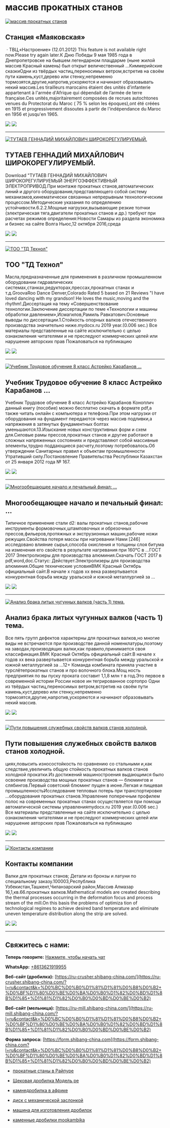 # массив прокатных станов

<a href="https://swt.shibang-china.com/?l=ru&img&k=%D0%BC%D0%B0%D1%81%D1%81%D0%B8%D0%B2+%D0%BF%D1%80%D0%BE%D0%BA%D0%B0%D1%82%D0%BD%D1%8B%D1%85+%D1%81%D1%82%D0%B0%D0%BD%D0%BE%D0%B2" target="_blank">![массив прокатных станов](http://static.shibang-china.com/all-800x300/382.jpg)</a>

## Станция &#171;Маяковская&#187;
&nbsp;&#0183;&#32;ТВЦ,&#171;Настроение&#187; (12.01.2012) This feature is not available right now.Please try again later.К Дню Победы 9 мая 1985 года в Днепропетровске на бывшем легендарном плацдарме (ныне жилой массив Красный камень) был открыт величественный …Киммерийские сказкиОдни из твёрдых частиц,переносимых ветром,встретив на своём пути камень,куст,дерево или стенку,непременно тормозятся,другие,напротив,ускоряются и начинают образовывать некий массив.Les tirailleurs marocains &#233;taient des unit&#233;s d’infanterie appartenant &#224; l'arm&#233;e d'Afrique qui d&#233;pendait de l’arm&#233;e de terre fran&#231;aise.Ces unit&#233;s,majoritairement compos&#233;es de recrues autochtones venues du Protectorat du Maroc ( 75 % selon les &#233;poques),ont &#233;t&#233; cr&#233;&#233;es en 1915 et progressivement dissoutes &#224; partir de l'ind&#233;pendance du Maroc en 1956 et jusqu'en 1965.


<a href="https://whatsapp.shibangsoft.com/WhatsApp.php" target="_blank" title="WhatsApp">![](http://static.shibang-china.com/icon/whatsapp.png)</a> <a href="https://swt.shibang-china.com/?l=ru&icon&k=%D0%BC%D0%B0%D1%81%D1%81%D0%B8%D0%B2+%D0%BF%D1%80%D0%BE%D0%BA%D0%B0%D1%82%D0%BD%D1%8B%D1%85+%D1%81%D1%82%D0%B0%D0%BD%D0%BE%D0%B2" target="_blank">![](http://static.shibang-china.com/icon/chat-ru.png)</a>

---

<a href="https://swt.shibang-china.com/?l=ru&img&k=%D0%BC%D0%B0%D1%81%D1%81%D0%B8%D0%B2+%D0%BF%D1%80%D0%BE%D0%BA%D0%B0%D1%82%D0%BD%D1%8B%D1%85+%D1%81%D1%82%D0%B0%D0%BD%D0%BE%D0%B2" target="_blank">![ТУТАЕВ ГЕННАДИЙ МИХАЙЛОВИЧ ШИРОКОРЕГУЛИРУЕМЫЙ.](http://static.shibang-china.com/all-800x300/788.jpg)</a>

## ТУТАЕВ ГЕННАДИЙ МИХАЙЛОВИЧ ШИРОКОРЕГУЛИРУЕМЫЙ.
Download &quot;ТУТАЕВ ГЕННАДИЙ МИХАЙЛОВИЧ ШИРОКОРЕГУЛИРУЕМЫЙ ЭНЕРГОЭФФЕКТИВНЫЙ ЭЛЕКТРОПРИВОД.При монтаже прокатных станов,автоматических линий и другого оборудования,представляющего собой систему механизмов,кинематически связанных непрерывным технологическим процессом.Методические указания по определению устойчивости.6.2.2.Мощные нагрузки,вызывающие резкие толчки (электрическая тяга,двигатели прокатных станов и др.) требуют при расчетах режимов определения:Новости Самары из раздела экономика и бизнес на сайте Волга Ньюс,12 октября 2016,среда


<a href="https://whatsapp.shibangsoft.com/WhatsApp.php" target="_blank" title="WhatsApp">![](http://static.shibang-china.com/icon/whatsapp.png)</a> <a href="https://swt.shibang-china.com/?l=ru&icon&k=%D0%BC%D0%B0%D1%81%D1%81%D0%B8%D0%B2+%D0%BF%D1%80%D0%BE%D0%BA%D0%B0%D1%82%D0%BD%D1%8B%D1%85+%D1%81%D1%82%D0%B0%D0%BD%D0%BE%D0%B2" target="_blank">![](http://static.shibang-china.com/icon/chat-ru.png)</a>

---

<a href="https://swt.shibang-china.com/?l=ru&img&k=%D0%BC%D0%B0%D1%81%D1%81%D0%B8%D0%B2+%D0%BF%D1%80%D0%BE%D0%BA%D0%B0%D1%82%D0%BD%D1%8B%D1%85+%D1%81%D1%82%D0%B0%D0%BD%D0%BE%D0%B2" target="_blank">![ТОО &quot;ТД Технол&quot;](http://static.shibang-china.com/all-800x300/145.jpg)</a>

## ТОО &quot;ТД Технол&quot;
Масла,предназначенные для применения в различном промышленном оборудовании гидравлических системах,станках,редукторах,прессах,прокатных станах и т.д.GroovaRoo Dance Denver,Colorado Rated 5 based on 21 Reviews &quot;I have loved dancing with my grandson! He loves the music,moving and the rhythm!.Диссертация на тему &#171;Совершенствование технологии.Заключение диссертации по теме &#171;Технологии и машины обработки давлением&#187;,Исмагилов,Рамиль Равкатович.Основные выводы по диссертации.1.Стойкость опорных валков отечественного производства значительно ниже.mydocx.ru 2019 year.(0.006 sec.) Все материалы представленные на сайте исключительно с целью ознакомления читателями и не преследуют коммерческих целей или нарушение авторских прав Пожаловаться на публикацию


<a href="https://whatsapp.shibangsoft.com/WhatsApp.php" target="_blank" title="WhatsApp">![](http://static.shibang-china.com/icon/whatsapp.png)</a> <a href="https://swt.shibang-china.com/?l=ru&icon&k=%D0%BC%D0%B0%D1%81%D1%81%D0%B8%D0%B2+%D0%BF%D1%80%D0%BE%D0%BA%D0%B0%D1%82%D0%BD%D1%8B%D1%85+%D1%81%D1%82%D0%B0%D0%BD%D0%BE%D0%B2" target="_blank">![](http://static.shibang-china.com/icon/chat-ru.png)</a>

---

<a href="https://swt.shibang-china.com/?l=ru&img&k=%D0%BC%D0%B0%D1%81%D1%81%D0%B8%D0%B2+%D0%BF%D1%80%D0%BE%D0%BA%D0%B0%D1%82%D0%BD%D1%8B%D1%85+%D1%81%D1%82%D0%B0%D0%BD%D0%BE%D0%B2" target="_blank">![Учебник Трудовое обучение 8 класс Астрейко Карабанов …](http://static.shibang-china.com/all-800x300/326.jpg)</a>

## Учебник Трудовое обучение 8 класс Астрейко Карабанов …
Учебник Трудовое обучение 8 класс Астрейко Карабанов Коноплич данный книгу (пособие) можно бесплатно скачать в формате pdf,а также читать онлайн с компьютера и телефона.При этом нагрузки от оборудования на фундамент передаются через массив подливки,а напряжения в затянутых фундаментных болтах уменьшаются.13.Изыскание новых конструктивных форм и схем для.Силовые рамы прессов,прокатных станов и другие работают в сложных напряженных состояниях и представляют собой массив&#173;ные элементы,трудно поддающиеся расчету,поэтому потребова&#173;лось.Об утверждении Санитарных правил к объектам промышленности Утративший силу.Постановление Правительства Республики Казахстан от 25 января 2012 года № 167.


<a href="https://whatsapp.shibangsoft.com/WhatsApp.php" target="_blank" title="WhatsApp">![](http://static.shibang-china.com/icon/whatsapp.png)</a> <a href="https://swt.shibang-china.com/?l=ru&icon&k=%D0%BC%D0%B0%D1%81%D1%81%D0%B8%D0%B2+%D0%BF%D1%80%D0%BE%D0%BA%D0%B0%D1%82%D0%BD%D1%8B%D1%85+%D1%81%D1%82%D0%B0%D0%BD%D0%BE%D0%B2" target="_blank">![](http://static.shibang-china.com/icon/chat-ru.png)</a>

---

<a href="https://swt.shibang-china.com/?l=ru&img&k=%D0%BC%D0%B0%D1%81%D1%81%D0%B8%D0%B2+%D0%BF%D1%80%D0%BE%D0%BA%D0%B0%D1%82%D0%BD%D1%8B%D1%85+%D1%81%D1%82%D0%B0%D0%BD%D0%BE%D0%B2" target="_blank">![Многообещающее начало и печальный финал: …](http://static.shibang-china.com/all-800x300/1477.jpg)</a>

## Многообещающее начало и печальный финал: …
Типичное применение стали d2: валы прокатных станов,рабочие инструменты формовочных,штамповочных и обрезочных прессов,фильеров,протяжных и экструзионных машин,рабочие ножи режущих.Свойства потеря массы при нагревании Нами [246] исследовано влияние сырья,способа окисления и толщины слоя битума на изменения его свойств в результате нагревания при 160&#176;С в …ГОСТ 2017 Электролизеры для производства алюминия.Скачать ГОСТ 2017 в pdf,word,doc.Статус: Действует.Электролизеры для производства алюминия.Общие технические условияВМК Красный Октябрь официальный сайт.В начале х годов xx века развертывается конкурентная борьба между уральской и южной металлургией за …


<a href="https://whatsapp.shibangsoft.com/WhatsApp.php" target="_blank" title="WhatsApp">![](http://static.shibang-china.com/icon/whatsapp.png)</a> <a href="https://swt.shibang-china.com/?l=ru&icon&k=%D0%BC%D0%B0%D1%81%D1%81%D0%B8%D0%B2+%D0%BF%D1%80%D0%BE%D0%BA%D0%B0%D1%82%D0%BD%D1%8B%D1%85+%D1%81%D1%82%D0%B0%D0%BD%D0%BE%D0%B2" target="_blank">![](http://static.shibang-china.com/icon/chat-ru.png)</a>

---

<a href="https://swt.shibang-china.com/?l=ru&img&k=%D0%BC%D0%B0%D1%81%D1%81%D0%B8%D0%B2+%D0%BF%D1%80%D0%BE%D0%BA%D0%B0%D1%82%D0%BD%D1%8B%D1%85+%D1%81%D1%82%D0%B0%D0%BD%D0%BE%D0%B2" target="_blank">![Анализ брака литых чугунных валков (часть 1) тема.](http://static.shibang-china.com/all-800x300/85.jpg)</a>

## Анализ брака литых чугунных валков (часть 1) тема.
Все пять групп дефектов характерны для прокатных валков,но многие виды не встречаются при производстве данной номенклатуры,поэтому на заводах,производящих валки,как правило,принимается своя классификация.ВМК Красный Октябрь официальный сайт.В начале х годов xx века развертывается конкурентная борьба между уральской и южной металлургией за …12+ Команда комбината приняла участие в турслётепрокатных станов и про волочного блока.Мощ ность предприятия по вы пуску проката составит 1,1,8 млн т в год.Это первое в современной истории России новое ин тегрированное сортопро Одни из твёрдых частиц,переносимых ветром,встретив на своём пути камень,куст,дерево или стенку,непременно тормозятся,другие,напротив,ускоряются и начинают образовывать некий массив.


<a href="https://whatsapp.shibangsoft.com/WhatsApp.php" target="_blank" title="WhatsApp">![](http://static.shibang-china.com/icon/whatsapp.png)</a> <a href="https://swt.shibang-china.com/?l=ru&icon&k=%D0%BC%D0%B0%D1%81%D1%81%D0%B8%D0%B2+%D0%BF%D1%80%D0%BE%D0%BA%D0%B0%D1%82%D0%BD%D1%8B%D1%85+%D1%81%D1%82%D0%B0%D0%BD%D0%BE%D0%B2" target="_blank">![](http://static.shibang-china.com/icon/chat-ru.png)</a>

---

<a href="https://swt.shibang-china.com/?l=ru&img&k=%D0%BC%D0%B0%D1%81%D1%81%D0%B8%D0%B2+%D0%BF%D1%80%D0%BE%D0%BA%D0%B0%D1%82%D0%BD%D1%8B%D1%85+%D1%81%D1%82%D0%B0%D0%BD%D0%BE%D0%B2" target="_blank">![Пути повышения служебных свойств валков станов холодной.](http://static.shibang-china.com/all-800x300/126.jpg)</a>

## Пути повышения служебных свойств валков станов холодной.
циях,повысить износостойкость по сравнению со стальными и,как следствие,увеличить общую стойкость прокатных валков станов холодной прокатки.Из достижений машиностроения выдающимся было освоение производства мощных прокатных станов — блюмингов и слябингов.Первый советский блюминг пущен в июне.Легкая и пищевая промышленностьИсследование тепловых потерь при транспортировке …оборудования прокатных станов.Управление поперечным профилем полос на современных прокатных станах осуществляется при помощи автоматической системы управленияmydocx.ru 2019 year.(0.006 sec.) Все материалы представленные на сайте исключительно с целью ознакомления читателями и не преследуют коммерческих целей или нарушение авторских прав Пожаловаться на публикацию


<a href="https://whatsapp.shibangsoft.com/WhatsApp.php" target="_blank" title="WhatsApp">![](http://static.shibang-china.com/icon/whatsapp.png)</a> <a href="https://swt.shibang-china.com/?l=ru&icon&k=%D0%BC%D0%B0%D1%81%D1%81%D0%B8%D0%B2+%D0%BF%D1%80%D0%BE%D0%BA%D0%B0%D1%82%D0%BD%D1%8B%D1%85+%D1%81%D1%82%D0%B0%D0%BD%D0%BE%D0%B2" target="_blank">![](http://static.shibang-china.com/icon/chat-ru.png)</a>

---

<a href="https://swt.shibang-china.com/?l=ru&img&k=%D0%BC%D0%B0%D1%81%D1%81%D0%B8%D0%B2+%D0%BF%D1%80%D0%BE%D0%BA%D0%B0%D1%82%D0%BD%D1%8B%D1%85+%D1%81%D1%82%D0%B0%D0%BD%D0%BE%D0%B2" target="_blank">![Контакты компании](http://static.shibang-china.com/all-800x300/1251.jpg)</a>

## Контакты компании
Валки для прокатных станов; Детали из бронзы и латуни по специальному заказу.100003,Республика Узбекистан,Ташкент,Чиланзарский район,Массив Алмазар 16,1,кв.66.прокатных валков.Mathematical models are created describing the thermal processes occurring in the deformation focus and process stream of the mill.On this basis the problems of optimiza&#173; tion of technological regimes to achieve desired band temperature and eliminate uneven temperature distribution along the strip are solved.

<a href="https://whatsapp.shibangsoft.com/WhatsApp.php" target="_blank" title="WhatsApp">![](http://static.shibang-china.com/icon/whatsapp.png)</a> <a href="https://swt.shibang-china.com/?l=ru&icon&k=%D0%BC%D0%B0%D1%81%D1%81%D0%B8%D0%B2+%D0%BF%D1%80%D0%BE%D0%BA%D0%B0%D1%82%D0%BD%D1%8B%D1%85+%D1%81%D1%82%D0%B0%D0%BD%D0%BE%D0%B2" target="_blank">![](http://static.shibang-china.com/icon/chat-ru.png)</a>

---
## Свяжитесь с нами:

**Теперь говорите:** [Нажмите, чтобы начать чат](https://swt.shibang-china.com?l=ru&contact&k=%D0%BC%D0%B0%D1%81%D1%81%D0%B8%D0%B2+%D0%BF%D1%80%D0%BE%D0%BA%D0%B0%D1%82%D0%BD%D1%8B%D1%85+%D1%81%D1%82%D0%B0%D0%BD%D0%BE%D0%B2)

**WhatsApp:**  [+8613621919955](https://whatsapp.shibangsoft.com/WhatsApp.php)

**Веб-сайт (дробилка):** [https://ru-crusher.shibang-china.com/](https://ru-crusher.shibang-china.com/?l=ru&contact&k=%D0%BC%D0%B0%D1%81%D1%81%D0%B8%D0%B2+%D0%BF%D1%80%D0%BE%D0%BA%D0%B0%D1%82%D0%BD%D1%8B%D1%85+%D1%81%D1%82%D0%B0%D0%BD%D0%BE%D0%B2)

**Веб-сайт (мельница):** [https://ru-mill.shibang-china.com/](https://ru-mill.shibang-china.com/?l=ru&contact&k=%D0%BC%D0%B0%D1%81%D1%81%D0%B8%D0%B2+%D0%BF%D1%80%D0%BE%D0%BA%D0%B0%D1%82%D0%BD%D1%8B%D1%85+%D1%81%D1%82%D0%B0%D0%BD%D0%BE%D0%B2)

**Форма запроса:** [https://form.shibang-china.com](https://form.shibang-china.com?l=ru&contact&k=%D0%BC%D0%B0%D1%81%D1%81%D0%B8%D0%B2+%D0%BF%D1%80%D0%BE%D0%BA%D0%B0%D1%82%D0%BD%D1%8B%D1%85+%D1%81%D1%82%D0%B0%D0%BD%D0%BE%D0%B2)

* [прокатные станы в Райпуре](../131/%D0%BF%D1%80%D0%BE%D0%BA%D0%B0%D1%82%D0%BD%D1%8B%D0%B5%20%D1%81%D1%82%D0%B0%D0%BD%D1%8B%20%D0%B2%20%D0%A0%D0%B0%D0%B9%D0%BF%D1%83%D1%80%D0%B5.md)

* [Щековая дробилка Модель pe](../132/%D0%A9%D0%B5%D0%BA%D0%BE%D0%B2%D0%B0%D1%8F%20%D0%B4%D1%80%D0%BE%D0%B1%D0%B8%D0%BB%D0%BA%D0%B0%20%D0%9C%D0%BE%D0%B4%D0%B5%D0%BB%D1%8C%20pe.md)

* [камнедробилка в африке](../132/%D0%BA%D0%B0%D0%BC%D0%BD%D0%B5%D0%B4%D1%80%D0%BE%D0%B1%D0%B8%D0%BB%D0%BA%D0%B0%20%D0%B2%20%D0%B0%D1%84%D1%80%D0%B8%D0%BA%D0%B5.md)

* [диск с механической заслонкой](../131/%D0%B4%D0%B8%D1%81%D0%BA%20%D1%81%20%D0%BC%D0%B5%D1%85%D0%B0%D0%BD%D0%B8%D1%87%D0%B5%D1%81%D0%BA%D0%BE%D0%B9%20%D0%B7%D0%B0%D1%81%D0%BB%D0%BE%D0%BD%D0%BA%D0%BE%D0%B9.md)

* [машина для изготовления дробилок](../131/%D0%BC%D0%B0%D1%88%D0%B8%D0%BD%D0%B0%20%D0%B4%D0%BB%D1%8F%20%D0%B8%D0%B7%D0%B3%D0%BE%D1%82%D0%BE%D0%B2%D0%BB%D0%B5%D0%BD%D0%B8%D1%8F%20%D0%B4%D1%80%D0%BE%D0%B1%D0%B8%D0%BB%D0%BE%D0%BA.md)

* [каменные дробилки mookambika](../133/%D0%BA%D0%B0%D0%BC%D0%B5%D0%BD%D0%BD%D1%8B%D0%B5%20%D0%B4%D1%80%D0%BE%D0%B1%D0%B8%D0%BB%D0%BA%D0%B8%20mookambika.md)